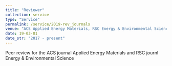 ```yaml
---
title: "Reviewer"
collection: service
type: "Service"
permalink: /service/2019-rev_journals
venue: "ACS Applied Energy Materials, RSC Energy & Environmental Science"
date: 19-03-01
date_str: "2017 - present"
---
```


Peer review for the ACS journal Applied Energy Materials and RSC journl Energy &amp; Environmental Science
